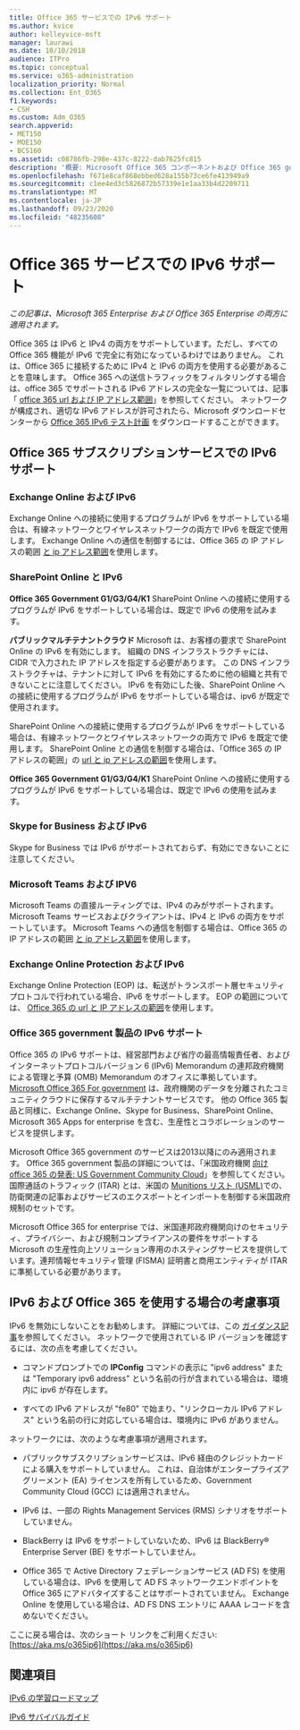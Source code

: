 ```yaml
---
title: Office 365 サービスでの IPv6 サポート
ms.author: kvice
author: kelleyvice-msft
manager: laurawi
ms.date: 10/10/2018
audience: ITPro
ms.topic: conceptual
ms.service: o365-administration
localization_priority: Normal
ms.collection: Ent_O365
f1.keywords:
- CSH
ms.custom: Adm_O365
search.appverid:
- MET150
- MOE150
- BCS160
ms.assetid: c08786fb-298e-437c-8222-dab7625fc815
description: '概要: Microsoft Office 365 コンポーネントおよび Office 365 government 製品の IPv6 サポートについて説明します。'
ms.openlocfilehash: f671e8caf868ebbed628a155b73ce6fe413949a9
ms.sourcegitcommit: c1ee4ed3c5826872b57339e1e1aa33b4d2209711
ms.translationtype: MT
ms.contentlocale: ja-JP
ms.lasthandoff: 09/23/2020
ms.locfileid: "48235608"
---
```

# <a name="ipv6-support-in-office-365-services"></a>Office 365 サービスでの IPv6 サポート

*この記事は、Microsoft 365 Enterprise および Office 365 Enterprise の両方に適用されます。*

Office 365 は IPv6 と IPv4 の両方をサポートしています。ただし、すべての Office 365 機能が IPv6 で完全に有効になっているわけではありません。 これは、Office 365 に接続するために IPv4 と IPv6 の両方を使用する必要があることを意味します。 Office 365 への送信トラフィックをフィルタリングする場合は、office 365 でサポートされる IPv6 アドレスの完全な一覧については、記事「 [office 365 url および IP アドレス範囲](urls-and-ip-address-ranges.md)」を参照してください。 ネットワークが構成され、適切な IPv6 アドレスが許可されたら、Microsoft ダウンロードセンターから [Office 365 IPv6 テスト計画](https://go.microsoft.com/fwlink/?LinkId=293447) をダウンロードすることができます。
  
## <a name="ipv6-support-in-office-365-subscription-service"></a>Office 365 サブスクリプションサービスでの IPv6 サポート

### <a name="exchange-online-and-ipv6"></a>Exchange Online および IPv6

Exchange Online への接続に使用するプログラムが IPv6 をサポートしている場合は、有線ネットワークとワイヤレスネットワークの両方で IPv6 を既定で使用します。 Exchange Online への通信を制御するには、Office 365 の IP アドレスの範囲 [と ip アドレス範囲](urls-and-ip-address-ranges.md)を使用します。
  
### <a name="sharepoint-online-and-ipv6"></a>SharePoint Online と IPv6

 **Office 365 Government G1/G3/G4/K1** SharePoint Online への接続に使用するプログラムが IPv6 をサポートしている場合は、既定で IPv6 の使用を試みます。
  
 **パブリックマルチテナントクラウド** Microsoft は、お客様の要求で SharePoint Online の IPv6 を有効にします。 組織の DNS インフラストラクチャには、CIDR で入力された IP アドレスを指定する必要があります。 この DNS インフラストラクチャは、テナントに対して IPv6 を有効にするために他の組織と共有できないことに注意してください。 IPv6 を有効にした後、SharePoint Online への接続に使用するプログラムが IPv6 をサポートしている場合は、ipv6 が既定で使用されます。
  
SharePoint Online への接続に使用するプログラムが IPv6 をサポートしている場合は、有線ネットワークとワイヤレスネットワークの両方で IPv6 を既定で使用します。 SharePoint Online との通信を制御する場合は、「Office 365 の IP アドレスの範囲」の [url と ip アドレスの範囲](urls-and-ip-address-ranges.md)を使用します。
  
 **Office 365 Government G1/G3/G4/K1** SharePoint Online への接続に使用するプログラムが IPv6 をサポートしている場合は、既定で IPv6 の使用を試みます。
  
### <a name="skype-for-business-and-ipv6"></a>Skype for Business および IPv6

Skype for Business では IPv6 がサポートされておらず、有効にできないことに注意してください。

### <a name="microsoft-teams-and-ipv6"></a>Microsoft Teams および IPV6

Microsoft Teams の直接ルーティングでは、IPv4 のみがサポートされます。 Microsoft Teams サービスおよびクライアントは、IPv4 と IPv6 の両方をサポートしています。 Microsoft Teams への通信を制御する場合は、Office 365 の IP アドレスの範囲 [と ip アドレス範囲](urls-and-ip-address-ranges.md)を使用します。
  
### <a name="exchange-online-protection-and-ipv6"></a>Exchange Online Protection および IPv6

Exchange Online Protection (EOP) は、転送がトランスポート層セキュリティプロトコルで行われている場合、IPv6 をサポートします。 EOP の範囲については、 [Office 365 の url と IP アドレスの範囲](urls-and-ip-address-ranges.md)を使用します。
  
### <a name="ipv6-support-for-office-365-government-offerings"></a>Office 365 government 製品の IPv6 サポート

Office 365 の IPv6 サポートは、経営部門および省庁の最高情報責任者、およびインターネットプロトコルバージョン 6 (IPv6) Memorandum の連邦政府機関による管理と予算 (OMB) Memorandum のオフィスに準拠しています。 [Microsoft Office 365 For government](https://go.microsoft.com/fwlink/p/?LinkId=325414) は、政府機関のデータを分離されたコミュニティクラウドに保存するマルチテナントサービスです。 他の Office 365 製品と同様に、Exchange Online、Skype for Business、SharePoint Online、Microsoft 365 Apps for enterprise を含む、生産性とコラボレーションのサービスを提供します。 

Microsoft Office 365 government のサービスは2013以降にのみ適用されます。 Office 365 government 製品の詳細については、「米国政府機関 [向け office 365 の発表: US Government Community Cloud](https://go.microsoft.com/fwlink/p/?LinkId=325414)」を参照してください。 国際通話のトラフィック (ITAR) とは、米国の [Munitions リスト (USML)](https://go.microsoft.com/fwlink/p/?LinkId=325415)での、防衛関連の記事およびサービスのエクスポートとインポートを制御する米国政府規制のセットです。 

Microsoft Office 365 for enterprise では、米国連邦政府機関向けのセキュリティ、プライバシー、および規制コンプライアンスの要件をサポートする Microsoft の生産性向上ソリューション専用のホスティングサービスを提供しています。連邦情報セキュリティ管理 (FISMA) 証明書と商用エンティティが ITAR に準拠している必要があります。
  
## <a name="things-to-consider-when-using-ipv6-and-office-365"></a>IPv6 および Office 365 を使用する場合の考慮事項

IPv6 を無効にしないことをお勧めします。 詳細については、この [ガイダンス記事](https://support.microsoft.com/help/929852/guidance-for-configuring-ipv6-in-windows-for-advanced-users)を参照してください。 ネットワークで使用されている IP バージョンを確認するには、次の点を考慮してください。
  
- コマンドプロンプトでの **IPConfig** コマンドの表示に "ipv6 address" または "Temporary ipv6 address" という名前の行が含まれている場合は、環境内に ipv6 が存在します。

- すべての IPv6 アドレスが "fe80" で始まり、"リンクローカル IPv6 アドレス" という名前の行に対応している場合は、環境内に IPv6 がありません。

ネットワークには、次のような考慮事項が適用されます。
  
- パブリックサブスクリプションサービスは、IPv6 経由のクレジットカードによる購入をサポートしていません。 これは、自治体がエンタープライズアグリーメント (EA) ライセンスを所有しているため、Government Community Cloud (GCC) には適用されません。

- IPv6 は、一部の Rights Management Services (RMS) シナリオをサポートしていません。

- BlackBerry は IPv6 をサポートしていないため、IPv6 は BlackBerry® Enterprise Server (BE) をサポートしていません。

- Office 365 で Active Directory フェデレーションサービス (AD FS) を使用している場合は、IPv6 を使用して AD FS ネットワークエンドポイントを Office 365 にアドバタイズすることはサポートされていません。 Exchange Online を使用している場合は、AD FS DNS エントリに AAAA レコードを含めないでください。 

ここに戻る場合は、次のショート リンクをご利用ください: [https://aka.ms/o365ip6](https://aka.ms/o365ip6)
  
## <a name="see-also"></a>関連項目

[IPv6 の学習ロードマップ](https://docs.microsoft.com/previous-versions/windows/it-pro/windows-server-2008-R2-and-2008/gg250710(v%3dws.10))
  
[IPv6 サバイバルガイド](https://social.technet.microsoft.com/wiki/contents/articles/1728.ipv6-survival-guide.aspx)
